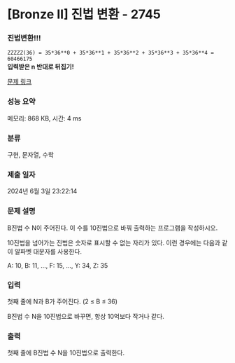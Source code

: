 # [Bronze II] 진법 변환 - 2745

### 진법변환!!!  
`ZZZZZ(36) = 35*36**0 + 35*36**1 + 35*36**2 + 35*36**3 + 35*36**4 = 60466175`  
**입력받은 n 반대로 뒤집기!**

[문제 링크](https://www.acmicpc.net/problem/2745) 

### 성능 요약

메모리: 868 KB, 시간: 4 ms

### 분류

구현, 문자열, 수학

### 제출 일자

2024년 6월 3일 23:22:14

### 문제 설명

<p>B진법 수 N이 주어진다. 이 수를 10진법으로 바꿔 출력하는 프로그램을 작성하시오.</p>

<p>10진법을 넘어가는 진법은 숫자로 표시할 수 없는 자리가 있다. 이런 경우에는 다음과 같이 알파벳 대문자를 사용한다.</p>

<p>A: 10, B: 11, ..., F: 15, ..., Y: 34, Z: 35</p>

### 입력 

 <p>첫째 줄에 N과 B가 주어진다. (2 ≤ B ≤ 36)</p>

<p>B진법 수 N을 10진법으로 바꾸면, 항상 10억보다 작거나 같다.</p>

### 출력 

 <p>첫째 줄에 B진법 수 N을 10진법으로 출력한다.</p>

